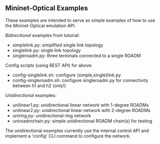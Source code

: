 Mininet-Optical Examples
------------------------

These examples are intended to serve as simple examples of
how to use the Mininet-Optical emulation API.

*Bidirectional* examples from tutorial:

- simplelink.py:   simplified single link topology
- singlelink.py:   single link topology
- singleroadm.py:  three terminals connected to a single ROADM

Config scripts (using REST API) for above:

- config-singlelink.sh:   configure {simple,single}link.py
- config-singleroadm.sh:  configure singleroadm.py for connectivity
                          between h1 and h2 (only!)

*Unidirectional* examples:

- unilinear1.py:    unidirectional linear network with 1-degree ROADMs
- unilinear2.py:    unidirectional linear network with 2-degree ROADMs
- uniring.py:       unidirectional ring network
- uniroadmchain.py: simple unidirectional ROADM chain(s) for testing

The unidirectional examples currently use the internal control API
and implement a 'config' CLI command to configure the network.
